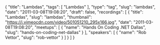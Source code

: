 {
  "title": "Lambdas",
  "tags": [
    "Lambdas"
  ],
  "type": "tag",
  "slug": "lambdas",
  "date": "2011-03-08T19:08:20",
  "draft": false,
  "recordings": [
    {
      "title": "Lambdas",
      "slug": "lambdas",
      "thumbnail": "https://i.vimeocdn.com/video/501051210_295x166.jpg",
      "date": "2011-03-08T19:08:20",
      "meetups": [
        {
          "name": "Hands On Coding .NET Dallas",
          "slug": "hands-on-coding-net-dallas"
        }
      ],
      "speakers": [
        {
          "name": "Rob Vettor",
          "slug": "rob-vettor"
        }
      ]
    }
  ]
}